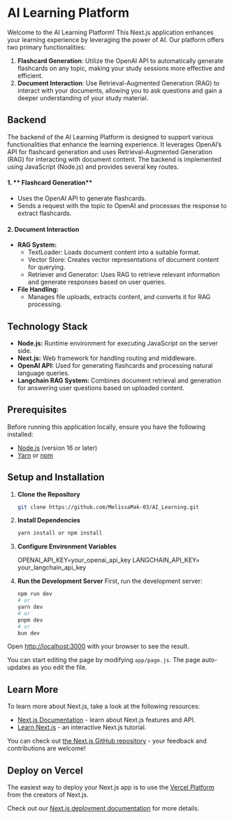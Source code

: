 # AI Learning Platform

Welcome to the AI Learning Platform! This Next.js application enhances your learning experience by leveraging the power of AI. Our platform offers two primary functionalities:

1. **Flashcard Generation**: Utilize the OpenAI API to automatically generate flashcards on any topic, making your study sessions more effective and efficient.
2. **Document Interaction**: Use Retrieval-Augmented Generation (RAG) to interact with your documents, allowing you to ask questions and gain a deeper understanding of your study material.

## Backend
The backend of the AI Learning Platform is designed to support various functionalities that enhance the learning experience. It leverages OpenAI’s API for flashcard generation and uses Retrieval-Augmented Generation (RAG) for interacting with document content. The backend is implemented using JavaScript (Node.js) and provides several key routes.

#### 1. ** Flashcard Generation**

- Uses the OpenAI API to generate flashcards.
- Sends a request with the topic to OpenAI and processes the response to extract flashcards.

#### 2. **Document Interaction**

- **RAG System:**
    - TextLoader: Loads document content into a suitable format.
    - Vector Store: Creates vector representations of document content for querying.
    - Retriever and Generator: Uses RAG to retrieve relevant information and generate responses based on user queries.
- **File Handling:**
    - Manages file uploads, extracts content, and converts it for RAG processing.

## Technology Stack
- **Node.js:** Runtime environment for executing JavaScript on the server side.
- **Next.js:** Web framework for handling routing and middleware.
- **OpenAI API:** Used for generating flashcards and processing natural language queries.
- **Langchain RAG System:** Combines document retrieval and generation for answering user questions based on uploaded content.

## Prerequisites

Before running this application locally, ensure you have the following installed:

- [Node.js](https://nodejs.org/) (version 16 or later)
- [Yarn](https://classic.yarnpkg.com/lang/en/docs/install/) or [npm](https://www.npmjs.com/get-npm)

## Setup and Installation

1. **Clone the Repository**

   ```bash
   git clone https://github.com/MelissaMak-03/AI_Learning.git

2. **Install Dependencies**

     ```bash
   yarn install or npm install

3. **Configure Environment Variables**

    OPENAI_API_KEY=your_openai_api_key
    LANGCHAIN_API_KEY= your_langchain_api_key

4. **Run the Development Server**
    First, run the development server:

    ```bash
    npm run dev
    # or
    yarn dev
    # or
    pnpm dev
    # or
    bun dev
    ```

Open [http://localhost:3000](http://localhost:3000) with your browser to see the result.

You can start editing the page by modifying `app/page.js`. The page auto-updates as you edit the file.

## Learn More

To learn more about Next.js, take a look at the following resources:

- [Next.js Documentation](https://nextjs.org/docs) - learn about Next.js features and API.
- [Learn Next.js](https://nextjs.org/learn) - an interactive Next.js tutorial.

You can check out [the Next.js GitHub repository](https://github.com/vercel/next.js/) - your feedback and contributions are welcome!

## Deploy on Vercel

The easiest way to deploy your Next.js app is to use the [Vercel Platform](https://vercel.com/new?utm_medium=default-template&filter=next.js&utm_source=create-next-app&utm_campaign=create-next-app-readme) from the creators of Next.js.

Check out our [Next.js deployment documentation](https://nextjs.org/docs/deployment) for more details.
